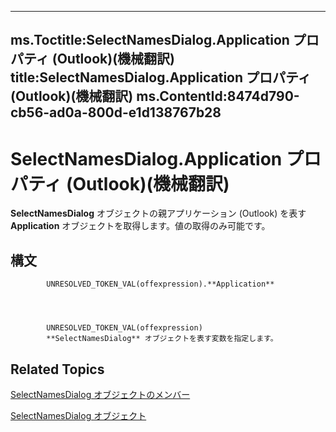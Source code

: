

---
ms.Toctitle:SelectNamesDialog.Application プロパティ (Outlook)(機械翻訳)
title:SelectNamesDialog.Application プロパティ (Outlook)(機械翻訳)
ms.ContentId:8474d790-cb56-ad0a-800d-e1d138767b28
---
# SelectNamesDialog.Application プロパティ (Outlook)(機械翻訳)




**SelectNamesDialog** オブジェクトの親アプリケーション (Outlook) を表す **Application** オブジェクトを取得します。値の取得のみ可能です。

## 構文

            UNRESOLVED_TOKEN_VAL(offexpression).**Application**




            UNRESOLVED_TOKEN_VAL(offexpression)
            **SelectNamesDialog** オブジェクトを表す変数を指定します。



## Related Topics

[SelectNamesDialog オブジェクトのメンバー](0f5546af-f89a-8a8b-ced9-a2d646bf9634.md)

[SelectNamesDialog オブジェクト](1522736a-3cad-9f1c-4da9-b52a3a01731c.md)




